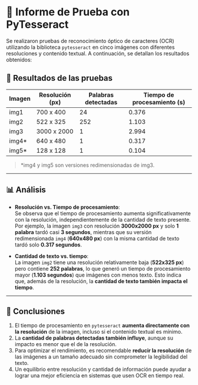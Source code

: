 # 📄 Informe de Prueba con PyTesseract

Se realizaron pruebas de reconocimiento óptico de caracteres (OCR) utilizando la biblioteca `pytesseract` en cinco imágenes con diferentes resoluciones y contenido textual. A continuación, se detallan los resultados obtenidos:

## 🧪 Resultados de las pruebas

| Imagen  | Resolución (px) | Palabras detectadas | Tiempo de procesamiento (s) |
|---------|------------------|----------------------|------------------------------|
| img1    | 700 x 400        | 24                   | 0.376                        |
| img2    | 522 x 325        | 252                  | 1.103                        |
| img3    | 3000 x 2000      | 1                    | 2.994                        |
| img4*   | 640 x 480        | 1                    | 0.317                        |
| img5*   | 128 x 128        | 1                    | 0.104                        |

> \*img4 y img5 son versiones redimensionadas de img3.

---

## 📊 Análisis

- **Resolución vs. Tiempo de procesamiento**:  
  Se observa que el tiempo de procesamiento aumenta significativamente con la resolución, independientemente de la cantidad de texto presente. Por ejemplo, la imagen `img3` con resolución **3000x2000 px** y solo **1 palabra** tardó casi **3 segundos**, mientras que su versión redimensionada `img4` (**640x480 px**) con la misma cantidad de texto tardó solo **0.317 segundos**.

- **Cantidad de texto vs. tiempo**:  
  La imagen `img2` tiene una resolución relativamente baja (**522x325 px**) pero contiene **252 palabras**, lo que generó un tiempo de procesamiento mayor (**1.103 segundos**) que imágenes con menos texto. Esto indica que, además de la resolución, la **cantidad de texto también impacta el tiempo**.

---

## 🧠 Conclusiones

1. El tiempo de procesamiento en `pytesseract` **aumenta directamente con la resolución** de la imagen, incluso si el contenido textual es mínimo.
2. La **cantidad de palabras detectadas también influye**, aunque su impacto es menor que el de la resolución.
3. Para optimizar el rendimiento, es recomendable **reducir la resolución** de las imágenes a un tamaño adecuado sin comprometer la legibilidad del texto.
4. Un equilibrio entre resolución y cantidad de información puede ayudar a lograr una mejor eficiencia en sistemas que usen OCR en tiempo real.
